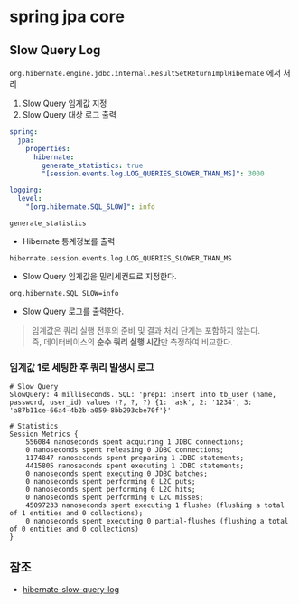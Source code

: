 # spring jpa core

## Slow Query Log
`org.hibernate.engine.jdbc.internal.ResultSetReturnImplHibernate` 에서 처리

1. Slow Query 임계값 지정
2. Slow Query 대상 로그 출력

```yaml
spring:
  jpa:
    properties:
      hibernate:
        generate_statistics: true
        "[session.events.log.LOG_QUERIES_SLOWER_THAN_MS]": 3000

logging:
  level:
    "[org.hibernate.SQL_SLOW]": info
```

`generate_statistics`
- Hibernate 통계정보를 출력

`hibernate.session.events.log.LOG_QUERIES_SLOWER_THAN_MS`
- Slow Query 임계값을 밀리세컨드로 지정한다.

`org.hibernate.SQL_SLOW=info`
- Slow Query 로그를 출력한다.

> 임계값은 쿼리 실행 전후의 준비 및 결과 처리 단계는 포함하지 않는다.  
> 즉, 데이터베이스의 **순수 쿼리 실행 시간**만 측정하여 비교한다.

### 임계값 1로 세팅한 후 쿼리 발생시 로그
```text
# Slow Query
SlowQuery: 4 milliseconds. SQL: 'prep1: insert into tb_user (name, password, user_id) values (?, ?, ?) {1: 'ask', 2: '1234', 3: 'a87b11ce-66a4-4b2b-a059-8bb293cbe70f'}'

# Statistics
Session Metrics {
    556084 nanoseconds spent acquiring 1 JDBC connections;
    0 nanoseconds spent releasing 0 JDBC connections;
    1174847 nanoseconds spent preparing 1 JDBC statements;
    4415805 nanoseconds spent executing 1 JDBC statements;
    0 nanoseconds spent executing 0 JDBC batches;
    0 nanoseconds spent performing 0 L2C puts;
    0 nanoseconds spent performing 0 L2C hits;
    0 nanoseconds spent performing 0 L2C misses;
    45097233 nanoseconds spent executing 1 flushes (flushing a total of 1 entities and 0 collections);
    0 nanoseconds spent executing 0 partial-flushes (flushing a total of 0 entities and 0 collections)
}
```

## 참조
- [hibernate-slow-query-log](https://vladmihalcea.com/hibernate-slow-query-log/)
